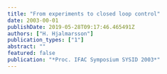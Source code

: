 ```yaml
---
title: "From experiments to closed loop control"
date: 2003-00-01
publishDate: 2019-05-28T09:17:46.465491Z
authors: ["H. Hjalmarsson"]
publication_types: ["1"]
abstract: ""
featured: false
publication: "*Proc. IFAC Symposium SYSID 2003*"
---
```


